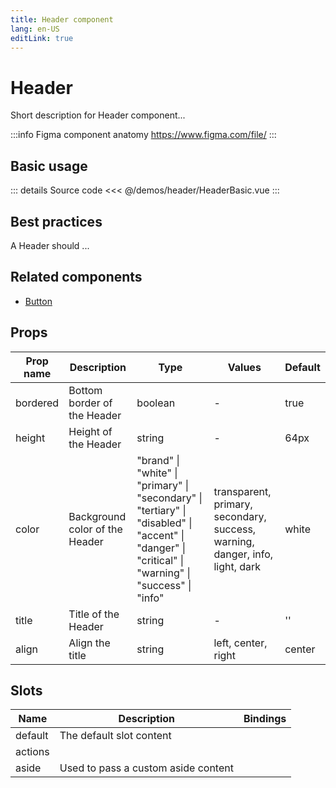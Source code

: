 ```yaml
---
title: Header component
lang: en-US
editLink: true
---
```


# Header

Short description for Header component...

:::info Figma component anatomy
https://www.figma.com/file/
:::

## Basic usage

<HeaderBasic />

::: details Source code
<<< @/demos/header/HeaderBasic.vue
:::

## Best practices

A Header should ...

## Related components

- [Button](/components/button/button.doc)

## Props

| Prop name | Description                    | Type                                                                                                                                                 | Values                                                                       | Default |
| --------- | ------------------------------ | ---------------------------------------------------------------------------------------------------------------------------------------------------- | ---------------------------------------------------------------------------- | ------- |
| bordered  | Bottom border of the Header    | boolean                                                                                                                                              | -                                                                            | true    |
| height    | Height of the Header           | string                                                                                                                                               | -                                                                            | 64px    |
| color     | Background color of the Header | "brand" \| "white" \| "primary" \| "secondary" \| "tertiary" \| "disabled" \| "accent" \| "danger" \| "critical" \| "warning" \| "success" \| "info" | transparent, primary, secondary, success, warning, danger, info, light, dark | white   |
| title     | Title of the Header            | string                                                                                                                                               | -                                                                            | ''      |
| align     | Align the title                | string                                                                                                                                               | left, center, right                                                          | center  |

## Slots

| Name    | Description                         | Bindings |
| ------- | ----------------------------------- | -------- |
| default | The default slot content            |          |
| actions |                                     |          |
| aside   | Used to pass a custom aside content |          |
